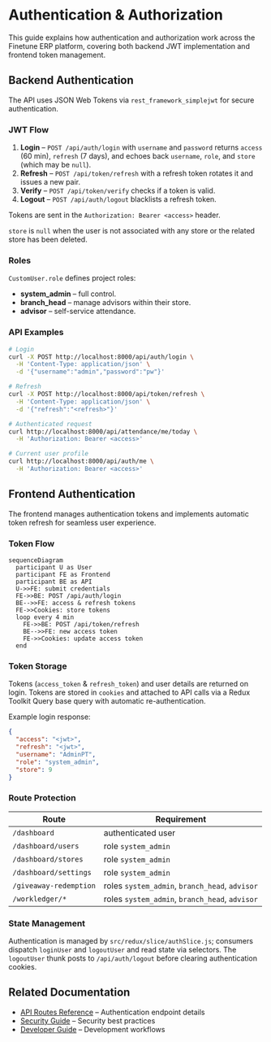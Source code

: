 # Authentication & Authorization

This guide explains how authentication and authorization work across the Finetune ERP platform, covering both backend JWT implementation and frontend token management.

## Backend Authentication

The API uses JSON Web Tokens via `rest_framework_simplejwt` for secure authentication.

### JWT Flow

1. **Login** – `POST /api/auth/login` with `username` and `password` returns `access` (60 min), `refresh` (7 days), and echoes back `username`, `role`, and `store` (which may be `null`).
2. **Refresh** – `POST /api/token/refresh` with a refresh token rotates it and issues a new pair.
3. **Verify** – `POST /api/token/verify` checks if a token is valid.
4. **Logout** – `POST /api/auth/logout` blacklists a refresh token.

Tokens are sent in the `Authorization: Bearer <access>` header.

`store` is `null` when the user is not associated with any store or the related store has been deleted.

### Roles

`CustomUser.role` defines project roles:
- **system_admin** – full control.
- **branch_head** – manage advisors within their store.
- **advisor** – self-service attendance.

### API Examples

```bash
# Login
curl -X POST http://localhost:8000/api/auth/login \
  -H 'Content-Type: application/json' \
  -d '{"username":"admin","password":"pw"}'

# Refresh
curl -X POST http://localhost:8000/api/token/refresh \
  -H 'Content-Type: application/json' \
  -d '{"refresh":"<refresh>"}'

# Authenticated request
curl http://localhost:8000/api/attendance/me/today \
  -H 'Authorization: Bearer <access>'

# Current user profile
curl http://localhost:8000/api/auth/me \
  -H 'Authorization: Bearer <access>'
```

## Frontend Authentication

The frontend manages authentication tokens and implements automatic token refresh for seamless user experience.

### Token Flow

```mermaid
sequenceDiagram
  participant U as User
  participant FE as Frontend
  participant BE as API
  U->>FE: submit credentials
  FE->>BE: POST /api/auth/login
  BE-->>FE: access & refresh tokens
  FE->>Cookies: store tokens
  loop every 4 min
    FE->>BE: POST /api/token/refresh
    BE-->>FE: new access token
    FE->>Cookies: update access token
  end
```

### Token Storage

Tokens (`access_token` & `refresh_token`) and user details are returned on login. Tokens are stored in `cookies` and attached to API calls via a Redux Toolkit Query base query with automatic re-authentication.

Example login response:

```json
{
  "access": "<jwt>",
  "refresh": "<jwt>",
  "username": "AdminPT",
  "role": "system_admin",
  "store": 9
}
```

### Route Protection

| Route                  | Requirement                                    |
| ---------------------- | ---------------------------------------------- |
| `/dashboard`           | authenticated user                             |
| `/dashboard/users`     | role `system_admin`                            |
| `/dashboard/stores`    | role `system_admin`                            |
| `/dashboard/settings`  | role `system_admin`                            |
| `/giveaway-redemption` | roles `system_admin`, `branch_head`, `advisor` |
| `/workledger/*`        | roles `system_admin`, `branch_head`, `advisor` |

### State Management

Authentication is managed by `src/redux/slice/authSlice.js`; consumers dispatch `loginUser` and `logoutUser` and read state via selectors. The `logoutUser` thunk posts to `/api/auth/logout` before clearing authentication cookies.

## Related Documentation

- [API Routes Reference](reference/API_ROUTES.md) – Authentication endpoint details
- [Security Guide](SECURITY.md) – Security best practices
- [Developer Guide](DEVELOPER_GUIDE.md) – Development workflows

